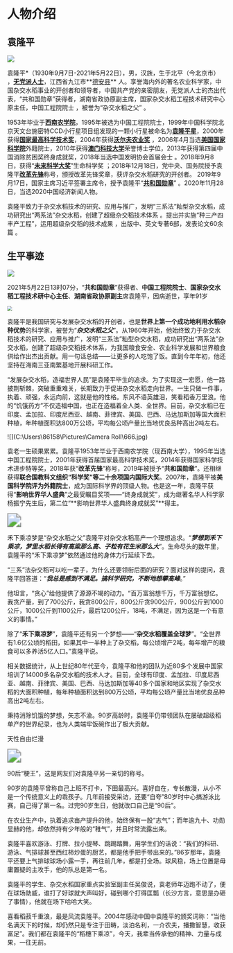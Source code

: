

#                                           人物介绍



## 袁隆平

<img src="C:\Users\86158\Pictures\Camera Roll\d50735fae6cd7b89d0748659022442a7d8330ecb.webp"  />



袁隆平*（1930年9月7日-2021年5月22日），男，汉族，生于北平（今北京市）  ，[**无党派人士**](https://baike.baidu.com/item/无党派人士/2088083?fromModule=lemma_inlink)，江西省九江市**[德安县](https://baike.baidu.com/item/德安县/6007556?fromModule=lemma_inlink)** 人。享誉海内外的著名农业科学家，中国杂交水稻事业的开创者和领导者，中国共产党的亲密朋友，无党派人士的杰出代表，“共和国勋章”获得者，湖南省政协原副主席，国家杂交水稻工程技术研究中心原主任，中国工程院院士 ，被誉为“杂交水稻之父”  。

1953年毕业于[**西南农学院**](https://baike.baidu.com/item/西南农学院/5108871?fromModule=lemma_inlink)，1995年被选为中国工程院院士，1999年中国科学院北京天文台施密特CCD小行星项目组发现的一颗小行星被命名为[**袁隆平星**](https://baike.baidu.com/item/袁隆平星/9605462?fromModule=lemma_inlink)，2000年获得[**国家最高科学技术奖**](https://baike.baidu.com/item/国家最高科学技术奖/621338?fromModule=lemma_inlink)，2004年获得[**沃尔夫农业奖**](https://baike.baidu.com/item/沃尔夫农业奖/15728449?fromModule=lemma_inlink) ，2006年4月当选[**美国国家科学院**](https://baike.baidu.com/item/美国国家科学院/3454676?fromModule=lemma_inlink)外籍院士，2010年获得[**澳门科技大学**](https://baike.baidu.com/item/澳门科技大学/323324?fromModule=lemma_inlink)荣誉博士学位，2013年获得第四届中国消除贫困奖终身成就奖，2018年当选中国发明协会首届会士 。2018年9月8日，获得“[**未来科学大奖**](https://baike.baidu.com/item/未来科学大奖/19285674?fromModule=lemma_inlink)”生命科学奖 ；2018年12月18日，党中央、国务院授予袁隆平[**改革先锋**](https://baike.baidu.com/item/改革先锋/23209352?fromModule=lemma_inlink)称号，颁授改革先锋奖章，获评杂交水稻研究的开创者。 2019年9月17日，国家主席习近平签署主席令，授予袁隆平“[**共和国勋章**](https://baike.baidu.com/item/共和国勋章/18492339?fromModule=lemma_inlink)”  。2020年11月28日，当选2020中国经济新闻人物。

袁隆平致力于杂交水稻技术的研究、应用与推广，发明“三系法”籼型杂交水稻，成功研究出“两系法”杂交水稻，创建了超级杂交稻技术体系  。提出并实施“种三产四丰产工程”，运用超级杂交稻的技术成果 ，出版中、英文专著6部，发表论文60余篇 。



## 生平事迹

<img src="C:\Users\86158\Pictures\Camera Roll\下载 (1).jpg"  />

2021年5月22日13时07分，“**共和国勋章**”获得者、**中国工程院院士**、**国家杂交水稻工程技术研中心主任**、**湖南省政协原副主**席袁隆平，因病逝世，享年91岁

<img src="C:\Users\86158\Pictures\Camera Roll\974.jpg" style="zoom: 67%;" />





袁隆平是我国研究与发展杂交水稻的开创者，也是**世界上第一个成功地利用水稻杂种优势**的科学家，被誉为“***杂交水稻之父***”。从1960年开始，他始终致力于杂交水稻技术的研究、应用与推广，发明“三系法”籼型杂交水稻，成功研究出“两系法”杂交水稻，创建了超级杂交稻技术体系，为我国粮食安全、农业科学发展和世界粮食供给作出杰出贡献。用一句话总结——让更多的人吃饱了饭。直到今年年初，他还坚持在海南三亚南繁基地开展科研工作。

“发展杂交水稻，造福世界人民”是袁隆平毕生的追求。为了实现这一宏愿，他一路披荆斩棘，突破重重难关，长期致力于促进杂交水稻走向世界。一生只做一件事，执着、顽强，永远向前，这就是他的性格。东风不语英雄泪，笑看稻香万里浪。他的“饥饿药方”不仅造福中国，也正在造福着全人类、全世界。目前，杂交水稻已在印度、孟加拉、印度尼西亚、越南、菲律宾、美国、巴西、马达加斯加等国大面积种植，年种植面积达800万公顷，平均每公顷产量比当地优良品种高出2吨左右。

![](C:\Users\86158\Pictures\Camera Roll\666.jpg)

袁老一生硕果累累。袁隆平1953年毕业于西南农学院（现西南大学），1995年当选中国工程院院士，2001年获得首届国家最高科学技术奖，2014年获得国家科学技术进步特等奖，2018年获“**改革先锋**”称号，2019年被授予“**共和国勋章**”。还相继获得**联合国教科文组织“科学奖”等二十余项国内国际大奖**。2007年，袁隆平被**美国科学院评为外籍院士**，成为国际科学界的顶级人物。也是这一年，袁隆平获得“**影响世界华人盛典**”之最受瞩目奖项——“终身成就奖”，成为继著名华人科学家杨振宁先生后，第二位“**影响世界华人盛典终身成就奖”**得主。

 

<img src="C:\Users\86158\Pictures\Camera Roll\下载.jpg" style="zoom:200%;" />



禾下乘凉梦是“杂交水稻之父”袁隆平对杂交水稻高产一个理想追求。“***梦想到禾下乘凉，梦里水稻长得有高粱那么高、子粒有花生米那么大***”。生命尽头的数年里，袁隆平的“禾下乘凉梦”依然通过他的身体力行延续下去。

“三系”法杂交稻可以吃一辈子，为什么还要领衔后面的研究？面对这样的提问，袁隆平回答道：“***我总是感到不满足。搞科学研究，不断地想攀高峰***。”

他坦言，“贪心”给他提供了源源不竭的动力。“百万富翁想千万，千万富翁想亿。我贪产量，到了700公斤，我贪800公斤，800公斤贪900公斤，900公斤到1000公斤，1000公斤到1100公斤，最后1200公斤，18吨，不满足，因为这是一个有意义的事情。”

除了“**禾下乘凉梦**”，袁隆平还有另一个梦想——“**杂交水稻覆盖全球梦**”。“全世界有1.6亿公顷的稻田，如果其中一半种上了杂交稻，每公顷增产2吨，每年增产的粮食可以多养活5亿人口。”袁隆平说。

相关数据统计，从上世纪80年代至今，袁隆平和他的团队为近80多个发展中国家培训了14000多名杂交水稻的技术人才。目前，全球有印度、孟加拉、印度尼西亚、越南、菲律宾、美国、巴西、马达加斯加等40多个国家和地区实现了杂交水稻的大面积种植，每年种植面积达到800万公顷，平均每公顷产量比当地优良品种高出2吨左右。

秉持消除饥饿的梦想，矢志不渝。90岁高龄时，袁隆平仍带领团队在屡破超级稻单产的世界纪录，也为人类端牢饭碗作出了极大贡献。

天性自由烂漫

<img src="C:\Users\86158\Pictures\Camera Roll\OIP-C (7).jpg" style="zoom:200%;" />

90后“梗王”，这是网友们对袁隆平另一亲切的称号。

90岁的袁隆平曾称自己上班不打卡，下田最高兴。喜好自在，专长散漫，从小不是一个传统意义上的乖孩子。几年前接受采访，还要“自夸”80岁时中心搞游泳比赛，自己得了第一名。过完90岁生日，他就改口自己是“90后”。

在农业生产中，执着追求亩产提升的他，始终保有一股“志气”；而年逾九十、功勋显赫的他，却依然持有少年般的“稚气”，并且时常流露出来。

袁隆平喜欢游泳、打牌、拉小提琴、跳踢踏舞，用学生们的话说：“我们的科研、游泳、气排球甚至西红柿炒蛋的厨艺，都是他手把手带出来的。”86岁那年，袁隆平还要上气排球球场小露一手，再往前几年，都是打全场。球风稳，场上位置是毋庸置疑的主攻手，他的队总是第一名。

袁隆平的学生、杂交水稻国家重点实验室副主任吴俊说，袁老师年迈跑不动了，便在球场助威，谁打了好球就大声叫好，碰到哪个打得匡瓢（长沙方言，意思是办砸了事情），他就在场下哈哈大笑。

喜看稻菽千重浪，最是风流袁隆平。2004年感动中国中袁隆平的颁奖词称：“当他名满天下的时候，却仍然只是专注于田畴，淡泊名利，一介农夫，播撒智慧，收获富足”。我们都在袁隆平的“稻穗下乘凉”，今天，我辈当传承他的精神、力量与成果，一往无前。








